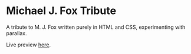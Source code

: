 # Michael J. Fox Tribute

A tribute to M. J. Fox written purely in HTML and CSS, experimenting with parallax.

Live preview [here](https://divyanshu013.github.io/michael-j-fox-tribute).
